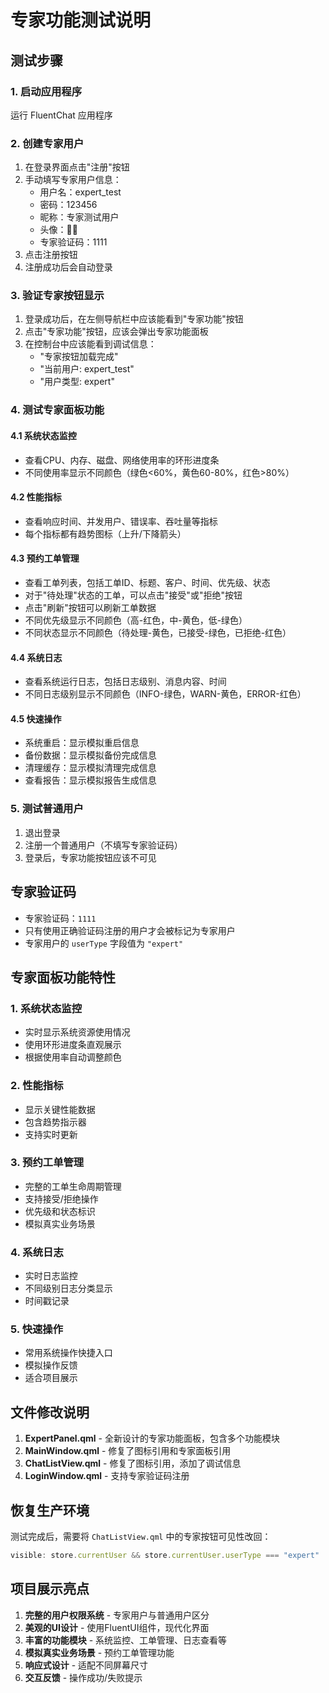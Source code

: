 # 专家功能测试说明

## 测试步骤

### 1. 启动应用程序
运行 FluentChat 应用程序

### 2. 创建专家用户
1. 在登录界面点击"注册"按钮
2. 手动填写专家用户信息：
   - 用户名：expert_test
   - 密码：123456
   - 昵称：专家测试用户
   - 头像：👨‍💻
   - 专家验证码：1111
3. 点击注册按钮
4. 注册成功后会自动登录

### 3. 验证专家按钮显示
1. 登录成功后，在左侧导航栏中应该能看到"专家功能"按钮
2. 点击"专家功能"按钮，应该会弹出专家功能面板
3. 在控制台中应该能看到调试信息：
   - "专家按钮加载完成"
   - "当前用户: expert_test"
   - "用户类型: expert"

### 4. 测试专家面板功能

#### 4.1 系统状态监控
- 查看CPU、内存、磁盘、网络使用率的环形进度条
- 不同使用率显示不同颜色（绿色<60%，黄色60-80%，红色>80%）

#### 4.2 性能指标
- 查看响应时间、并发用户、错误率、吞吐量等指标
- 每个指标都有趋势图标（上升/下降箭头）

#### 4.3 预约工单管理
- 查看工单列表，包括工单ID、标题、客户、时间、优先级、状态
- 对于"待处理"状态的工单，可以点击"接受"或"拒绝"按钮
- 点击"刷新"按钮可以刷新工单数据
- 不同优先级显示不同颜色（高-红色，中-黄色，低-绿色）
- 不同状态显示不同颜色（待处理-黄色，已接受-绿色，已拒绝-红色）

#### 4.4 系统日志
- 查看系统运行日志，包括日志级别、消息内容、时间
- 不同日志级别显示不同颜色（INFO-绿色，WARN-黄色，ERROR-红色）

#### 4.5 快速操作
- 系统重启：显示模拟重启信息
- 备份数据：显示模拟备份完成信息
- 清理缓存：显示模拟清理完成信息
- 查看报告：显示模拟报告生成信息

### 5. 测试普通用户
1. 退出登录
2. 注册一个普通用户（不填写专家验证码）
3. 登录后，专家功能按钮应该不可见

## 专家验证码
- 专家验证码：`1111`
- 只有使用正确验证码注册的用户才会被标记为专家用户
- 专家用户的 `userType` 字段值为 `"expert"`

## 专家面板功能特性

### 1. 系统状态监控
- 实时显示系统资源使用情况
- 使用环形进度条直观展示
- 根据使用率自动调整颜色

### 2. 性能指标
- 显示关键性能数据
- 包含趋势指示器
- 支持实时更新

### 3. 预约工单管理
- 完整的工单生命周期管理
- 支持接受/拒绝操作
- 优先级和状态标识
- 模拟真实业务场景

### 4. 系统日志
- 实时日志监控
- 不同级别日志分类显示
- 时间戳记录

### 5. 快速操作
- 常用系统操作快捷入口
- 模拟操作反馈
- 适合项目展示

## 文件修改说明
1. **ExpertPanel.qml** - 全新设计的专家功能面板，包含多个功能模块
2. **MainWindow.qml** - 修复了图标引用和专家面板引用
3. **ChatListView.qml** - 修复了图标引用，添加了调试信息
4. **LoginWindow.qml** - 支持专家验证码注册

## 恢复生产环境
测试完成后，需要将 `ChatListView.qml` 中的专家按钮可见性改回：
```qml
visible: store.currentUser && store.currentUser.userType === "expert"
```

## 项目展示亮点
1. **完整的用户权限系统** - 专家用户与普通用户区分
2. **美观的UI设计** - 使用FluentUI组件，现代化界面
3. **丰富的功能模块** - 系统监控、工单管理、日志查看等
4. **模拟真实业务场景** - 预约工单管理功能
5. **响应式设计** - 适配不同屏幕尺寸
6. **交互反馈** - 操作成功/失败提示 